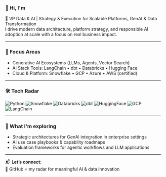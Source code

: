 ### 👋 Hi, I'm

🎯 VP Data & AI | Strategy & Execution for Scalable Platforms, GenAI & Data Transformation  
I drive modern data architecture, platform strategy, and responsible AI adoption at scale with a focus on real business impact.

---

### 🧠 Focus Areas
- Generative AI Ecosystems (LLMs, Agents, Vector Search)
- AI Stack Tools: LangChain • dbt • Databricks • Hugging Face
- Cloud & Platform: Snowflake • GCP • Azure • AWS (certified)
---

### 🛠️ Tech Radar
![Python](https://img.shields.io/badge/-Python-333?style=flat&logo=python)
![Snowflake](https://img.shields.io/badge/-Snowflake-2b303a?style=flat&logo=snowflake)
![Databricks](https://img.shields.io/badge/-Databricks-eb3c00?style=flat&logo=databricks)
![dbt](https://img.shields.io/badge/-dbt-FF694B?style=flat&logo=dbt)
![HuggingFace](https://img.shields.io/badge/-HuggingFace-FCC624?style=flat&logo=huggingface)
![GCP](https://img.shields.io/badge/-GCP-4285F4?style=flat&logo=googlecloud)
![LangChain](https://img.shields.io/badge/-LangChain-000000?style=flat)

---

### 🧩 What I'm exploring
- Strategic architectures for GenAI integration in enterprise settings  
- AI use case playbooks & capability roadmaps  
- Evaluation frameworks for agentic workflows and LLM applications

---

📬 **Let’s connect:**  
🎸 GitHub = my radar for meaningful AI & data innovation
